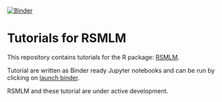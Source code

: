 
[![Binder](https://mybinder.org/badge.svg)](https://mybinder.org/v2/gh/JeremyPike/RSMLM-tutorials/master?urlpath=%2Ftree%2Fnotebooks
)

# Tutorials for RSMLM

This repository contains tutorials for the R package: [RSMLM](https://github.com/JeremyPike/RSMLM).

Tutorial are written as Binder ready Jupyter notebooks and can be run by clicking on [launch binder](https://mybinder.org/v2/gh/JeremyPike/RSMLM-tutorials/master?urlpath=%2Ftree%2Fnotebooks
). 

RSMLM and these tutorial are under active development.


